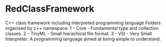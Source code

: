 # RedClassFramework
C++ class framework including interpreted programming language
Folders organised by c++ namespace:
1 - Core - Fundamental type and collection classes.
2 - TinyML - Small hierachical file format.
3 - VSI - Very Small Interpreter: A programming language aimed at being simple to understand.
